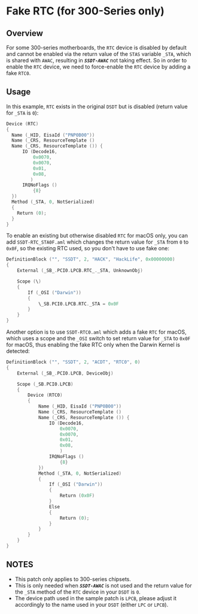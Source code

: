 # Fake RTC (for 300-Series only)

## Overview

For some 300-series motherboards, the `RTC` device is disabled by default and cannot be enabled via the return value of the `STAS` variable `_STA`, which is shared with `AWAC`, resulting in ***`SSDT-AWAC`*** not taking effect. So in order to enable the `RTC` device, we need to force-enable the `RTC` device by adding a fake `RTC0`.

## Usage
In this example, `RTC` exists in the original `DSDT` but is disabled (return value for `_STA` is `0`):

```swift
Device (RTC)
{
  Name (_HID, EisaId ("PNP0B00"))
  Name (_CRS, ResourceTemplate ()
  Name (_CRS, ResourceTemplate ()) {
      IO (Decode16,
          0x0070,
          0x0070,
          0x01,
          0x08,
         )
      IRQNoFlags ()
          {8}
  })
  Method (_STA, 0, NotSerialized)
  {
    Return (0);
  }
}
```

To enable an existing but otherwise disabled `RTC` for macOS only, you can add `SSDT-RTC_STA0F.aml` which changes the return value for `_STA` from `0` to `0x0F`, so the existing RTC used, so you don't have to use fake one:

```swift
DefinitionBlock ("", "SSDT", 2, "HACK", "HackLife", 0x00000000)
{
    External (_SB_.PCI0.LPCB.RTC_._STA, UnknownObj)

    Scope (\)
    {
        If (_OSI ("Darwin"))
        {
            \_SB.PCI0.LPCB.RTC._STA = 0x0F
        }
    }  
}
```
Another option is to use `SSDT-RTC0.aml` which adds a fake `RTC` for macOS, which uses a scope and the `_OSI` switch to set return value for `_STA` to `0x0F` for macOS, thus enabling the fake RTC only when the Darwin Kernel is detected:

```swift
DefinitionBlock ("", "SSDT", 2, "ACDT", "RTC0", 0)
{
    External (_SB_.PCI0.LPCB, DeviceObj)

    Scope (_SB.PCI0.LPCB)
    {
        Device (RTC0)
        {
            Name (_HID, EisaId ("PNP0B00"))
            Name (_CRS, ResourceTemplate ()
            Name (_CRS, ResourceTemplate ()) {
                IO (Decode16,
                    0x0070,
                    0x0070,
                    0x01,
                    0x08,
                    )
                IRQNoFlags ()
                    {8}
            })
            Method (_STA, 0, NotSerialized)
            {
                If (_OSI ("Darwin"))
                {
                    Return (0x0F)
                }
                Else
                {
                    Return (0);
                }
            }
        }
    }
}
```
## NOTES

- This patch only applies to 300-series chipsets.
- This is only needed when ***`SSDT-AWAC`*** is not used and the return value for the `_STA` method of the `RTC` device in your `DSDT` is `0`.
- The device path used in the sample patch is `LPCB`, please adjust it accordingly to the name used in your `DSDT` (either `LPC` or `LPCB`).

